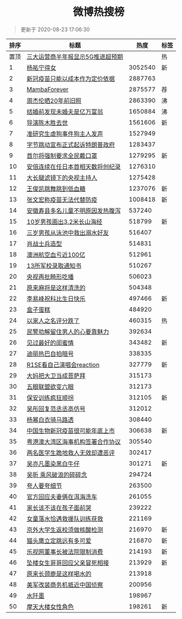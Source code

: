 <h1 align="center">微博热搜榜</h1>

> 更新于 2020-08-23 17:06:30

| 排序 | 标题                                                                                                                                                                                                                             | 热度    | 标签 |
| ---- | -------------------------------------------------------------------------------------------------------------------------------------------------------------------------------------------------------------------------------- | ------- | ---- |
| 置顶 | [三大运营商半年报显示5G推进超预期](https://s.weibo.com/weibo?q=%23%E4%B8%89%E5%A4%A7%E8%BF%90%E8%90%A5%E5%95%86%E5%8D%8A%E5%B9%B4%E6%8A%A5%E6%98%BE%E7%A4%BA5G%E6%8E%A8%E8%BF%9B%E8%B6%85%E9%A2%84%E6%9C%9F%23&Refer=new_time)   |         | 热   |
| 1    | [杨祐宁得女](https://s.weibo.com/weibo?q=%23%E6%9D%A8%E7%A5%90%E5%AE%81%E5%BE%97%E5%A5%B3%23&Refer=top)                                                                                                                          | 3052540 | 新   |
| 2    | [新冠疫苗只能以成本作为定价依据](https://s.weibo.com/weibo?q=%23%E6%96%B0%E5%86%A0%E7%96%AB%E8%8B%97%E5%8F%AA%E8%83%BD%E4%BB%A5%E6%88%90%E6%9C%AC%E4%BD%9C%E4%B8%BA%E5%AE%9A%E4%BB%B7%E4%BE%9D%E6%8D%AE%23&Refer=top)            | 2887763 |      |
| 3    | [MambaForever](https://s.weibo.comjavascript:void(0);)                                                                                                                                                                           | 2875577 | 荐   |
| 4    | [周杰伦晒20年前旧照](https://s.weibo.com/weibo?q=%23%E5%91%A8%E6%9D%B0%E4%BC%A6%E6%99%9220%E5%B9%B4%E5%89%8D%E6%97%A7%E7%85%A7%23&Refer=top)                                                                                     | 2863390 | 沸   |
| 5    | [结婚前发现未婚夫是亿万富翁](https://s.weibo.com/weibo?q=%23%E7%BB%93%E5%A9%9A%E5%89%8D%E5%8F%91%E7%8E%B0%E6%9C%AA%E5%A9%9A%E5%A4%AB%E6%98%AF%E4%BA%BF%E4%B8%87%E5%AF%8C%E7%BF%81%23&Refer=top)                                  | 1650884 | 沸   |
| 6    | [导演陈木胜去世](https://s.weibo.com/weibo?q=%23%E5%AF%BC%E6%BC%94%E9%99%88%E6%9C%A8%E8%83%9C%E5%8E%BB%E4%B8%96%23&Refer=top)                                                                                                    | 1561606 | 新   |
| 7    | [准研究生虐狗事件狗主人发声](https://s.weibo.com/weibo?q=%23%E5%87%86%E7%A0%94%E7%A9%B6%E7%94%9F%E8%99%90%E7%8B%97%E4%BA%8B%E4%BB%B6%E7%8B%97%E4%B8%BB%E4%BA%BA%E5%8F%91%E5%A3%B0%23&Refer=top)                                  | 1527949 |      |
| 8    | [字节跳动宣布正式起诉特朗普政府](https://s.weibo.com/weibo?q=%23%E5%AD%97%E8%8A%82%E8%B7%B3%E5%8A%A8%E5%AE%A3%E5%B8%83%E6%AD%A3%E5%BC%8F%E8%B5%B7%E8%AF%89%E7%89%B9%E6%9C%97%E6%99%AE%E6%94%BF%E5%BA%9C%23&Refer=top)            | 1283437 |      |
| 9    | [首尔将强制要求全民戴口罩](https://s.weibo.com/weibo?q=%23%E9%A6%96%E5%B0%94%E5%B0%86%E5%BC%BA%E5%88%B6%E8%A6%81%E6%B1%82%E5%85%A8%E6%B0%91%E6%88%B4%E5%8F%A3%E7%BD%A9%23&Refer=top)                                             | 1279295 | 新   |
| 10   | [安倍连续在任日本首相天数将创纪录](https://s.weibo.com/weibo?q=%23%E5%AE%89%E5%80%8D%E8%BF%9E%E7%BB%AD%E5%9C%A8%E4%BB%BB%E6%97%A5%E6%9C%AC%E9%A6%96%E7%9B%B8%E5%A4%A9%E6%95%B0%E5%B0%86%E5%88%9B%E7%BA%AA%E5%BD%95%23&Refer=top) | 1276310 |      |
| 11   | [大长腿滤镜下的央视主持人](https://s.weibo.com/weibo?q=%23%E5%A4%A7%E9%95%BF%E8%85%BF%E6%BB%A4%E9%95%9C%E4%B8%8B%E7%9A%84%E5%A4%AE%E8%A7%86%E4%B8%BB%E6%8C%81%E4%BA%BA%23&Refer=top)                                             | 1275428 |      |
| 12   | [王俊凯跳舞跳到低血糖](https://s.weibo.com/weibo?q=%E7%8E%8B%E4%BF%8A%E5%87%AF%E8%B7%B3%E8%88%9E%E8%B7%B3%E5%88%B0%E4%BD%8E%E8%A1%80%E7%B3%96&Refer=top)                                                                         | 1237076 | 新   |
| 13   | [张文宏称疫苗无法代替防疫](https://s.weibo.com/weibo?q=%E5%BC%A0%E6%96%87%E5%AE%8F%E7%A7%B0%E7%96%AB%E8%8B%97%E6%97%A0%E6%B3%95%E4%BB%A3%E6%9B%BF%E9%98%B2%E7%96%AB&Refer=top)                                                   | 1008418 | 新   |
| 14   | [安徽寿县多名儿童不明原因发热腹泻](https://s.weibo.com/weibo?q=%23%E5%AE%89%E5%BE%BD%E5%AF%BF%E5%8E%BF%E5%A4%9A%E5%90%8D%E5%84%BF%E7%AB%A5%E4%B8%8D%E6%98%8E%E5%8E%9F%E5%9B%A0%E5%8F%91%E7%83%AD%E8%85%B9%E6%B3%BB%23&Refer=top) | 537240  |      |
| 15   | [10岁男孩画出3.2米长山海经](https://s.weibo.com/weibo?q=%2310%E5%B2%81%E7%94%B7%E5%AD%A9%E7%94%BB%E5%87%BA3.2%E7%B1%B3%E9%95%BF%E5%B1%B1%E6%B5%B7%E7%BB%8F%23&Refer=top)                                                         | 518799  | 新   |
| 16   | [三岁男孩从泳池中救出溺水好友](https://s.weibo.com/weibo?q=%23%E4%B8%89%E5%B2%81%E7%94%B7%E5%AD%A9%E4%BB%8E%E6%B3%B3%E6%B1%A0%E4%B8%AD%E6%95%91%E5%87%BA%E6%BA%BA%E6%B0%B4%E5%A5%BD%E5%8F%8B%23&Refer=top)                       | 516407  |      |
| 17   | [肖战士兵造型](https://s.weibo.com/weibo?q=%23%E8%82%96%E6%88%98%E5%A3%AB%E5%85%B5%E9%80%A0%E5%9E%8B%23&Refer=top)                                                                                                               | 514831  |      |
| 18   | [澳洲航空血亏近100亿](https://s.weibo.com/weibo?q=%E6%BE%B3%E6%B4%B2%E8%88%AA%E7%A9%BA%E8%A1%80%E4%BA%8F%E8%BF%91100%E4%BA%BF&Refer=top)                                                                                         | 512961  |      |
| 19   | [13所军校录取通知书](https://s.weibo.com/weibo?q=%2313%E6%89%80%E5%86%9B%E6%A0%A1%E5%BD%95%E5%8F%96%E9%80%9A%E7%9F%A5%E4%B9%A6%23&Refer=top)                                                                                     | 510267  |      |
| 20   | [央视再批畸形吃播](https://s.weibo.com/weibo?q=%23%E5%A4%AE%E8%A7%86%E5%86%8D%E6%89%B9%E7%95%B8%E5%BD%A2%E5%90%83%E6%92%AD%23&Refer=top)                                                                                         | 506023  |      |
| 21   | [原来麻将是这样清洗的](https://s.weibo.com/weibo?q=%23%E5%8E%9F%E6%9D%A5%E9%BA%BB%E5%B0%86%E6%98%AF%E8%BF%99%E6%A0%B7%E6%B8%85%E6%B4%97%E7%9A%84%23&Refer=top)                                                                   | 504348  |      |
| 22   | [李易峰祝科比生日快乐](https://s.weibo.com/weibo?q=%23%E6%9D%8E%E6%98%93%E5%B3%B0%E7%A5%9D%E7%A7%91%E6%AF%94%E7%94%9F%E6%97%A5%E5%BF%AB%E4%B9%90%23&Refer=top)                                                                   | 497466  | 新   |
| 23   | [盒子蛋糕](https://s.weibo.com/weibo?q=%23%E7%9B%92%E5%AD%90%E8%9B%8B%E7%B3%95%23&Refer=top)                                                                                                                                     | 484920  |      |
| 24   | [以家人之名评分跌了](https://s.weibo.com/weibo?q=%23%E4%BB%A5%E5%AE%B6%E4%BA%BA%E4%B9%8B%E5%90%8D%E8%AF%84%E5%88%86%E8%B7%8C%E4%BA%86%23&Refer=top)                                                                              | 460315  | 热   |
| 25   | [民警劝解留住男人的心要靠魅力](https://s.weibo.com/weibo?q=%23%E6%B0%91%E8%AD%A6%E5%8A%9D%E8%A7%A3%E7%95%99%E4%BD%8F%E7%94%B7%E4%BA%BA%E7%9A%84%E5%BF%83%E8%A6%81%E9%9D%A0%E9%AD%85%E5%8A%9B%23&Refer=top)                       | 392634  |      |
| 26   | [见过最好的闺蜜情](https://s.weibo.com/weibo?q=%23%E8%A7%81%E8%BF%87%E6%9C%80%E5%A5%BD%E7%9A%84%E9%97%BA%E8%9C%9C%E6%83%85%23&Refer=top)                                                                                         | 343482  | 新   |
| 27   | [迪丽热巴自拍暗号](https://s.weibo.com/weibo?q=%23%E8%BF%AA%E4%B8%BD%E7%83%AD%E5%B7%B4%E8%87%AA%E6%8B%8D%E6%9A%97%E5%8F%B7%23&Refer=top)                                                                                         | 338335  |      |
| 28   | [R1SE看自己演唱会reaction](https://s.weibo.com/weibo?q=%23R1SE%E7%9C%8B%E8%87%AA%E5%B7%B1%E6%BC%94%E5%94%B1%E4%BC%9Areaction%23&Refer=top)                                                                                       | 327779  | 新   |
| 29   | [大妈把大卫当成菩萨拜](https://s.weibo.com/weibo?q=%23%E5%A4%A7%E5%A6%88%E6%8A%8A%E5%A4%A7%E5%8D%AB%E5%BD%93%E6%88%90%E8%8F%A9%E8%90%A8%E6%8B%9C%23&Refer=top)                                                                   | 315173  |      |
| 30   | [五眼联盟欲变六眼](https://s.weibo.com/weibo?q=%23%E4%BA%94%E7%9C%BC%E8%81%94%E7%9B%9F%E6%AC%B2%E5%8F%98%E5%85%AD%E7%9C%BC%23&Refer=top)                                                                                         | 312173  |      |
| 31   | [保安训练疯狂顺拐](https://s.weibo.com/weibo?q=%E4%BF%9D%E5%AE%89%E8%AE%AD%E7%BB%83%E7%96%AF%E7%8B%82%E9%A1%BA%E6%8B%90&Refer=top)                                                                                               | 312105  | 新   |
| 32   | [吴彤回复范丞丞高仿号](https://s.weibo.com/weibo?q=%23%E5%90%B4%E5%BD%A4%E5%9B%9E%E5%A4%8D%E8%8C%83%E4%B8%9E%E4%B8%9E%E9%AB%98%E4%BB%BF%E5%8F%B7%23&Refer=top)                                                                   | 312012  |      |
| 33   | [杨幂白衣骑马路透](https://s.weibo.com/weibo?q=%23%E6%9D%A8%E5%B9%82%E7%99%BD%E8%A1%A3%E9%AA%91%E9%A9%AC%E8%B7%AF%E9%80%8F%23&Refer=top)                                                                                         | 308440  |      |
| 34   | [中国生物新冠疫苗很可能年底上市](https://s.weibo.com/weibo?q=%E4%B8%AD%E5%9B%BD%E7%94%9F%E7%89%A9%E6%96%B0%E5%86%A0%E7%96%AB%E8%8B%97%E5%BE%88%E5%8F%AF%E8%83%BD%E5%B9%B4%E5%BA%95%E4%B8%8A%E5%B8%82&Refer=top)                  | 306638  | 新   |
| 35   | [粤港澳大湾区海事机构签署合作协议](https://s.weibo.com/weibo?q=%23%E7%B2%A4%E6%B8%AF%E6%BE%B3%E5%A4%A7%E6%B9%BE%E5%8C%BA%E6%B5%B7%E4%BA%8B%E6%9C%BA%E6%9E%84%E7%AD%BE%E7%BD%B2%E5%90%88%E4%BD%9C%E5%8D%8F%E8%AE%AE%23&Refer=top) | 305540  |      |
| 36   | [两名医学生跪地救人无效却遭恶评](https://s.weibo.com/weibo?q=%23%E4%B8%A4%E5%90%8D%E5%8C%BB%E5%AD%A6%E7%94%9F%E8%B7%AA%E5%9C%B0%E6%95%91%E4%BA%BA%E6%97%A0%E6%95%88%E5%8D%B4%E9%81%AD%E6%81%B6%E8%AF%84%23&Refer=top)            | 302417  |      |
| 37   | [吴亦凡墨染黑白牛仔](https://s.weibo.com/weibo?q=%23%E5%90%B4%E4%BA%A6%E5%87%A1%E5%A2%A8%E6%9F%93%E9%BB%91%E7%99%BD%E7%89%9B%E4%BB%94%23&Refer=top)                                                                              | 301271  | 新   |
| 38   | [吴昕 乘风破浪的碎碎念](https://s.weibo.com/weibo?q=%E5%90%B4%E6%98%95%20%E4%B9%98%E9%A3%8E%E7%A0%B4%E6%B5%AA%E7%9A%84%E7%A2%8E%E7%A2%8E%E5%BF%B5&Refer=top)                                                                     | 294724  |      |
| 39   | [夸人要夸细节](https://s.weibo.com/weibo?q=%23%E5%A4%B8%E4%BA%BA%E8%A6%81%E5%A4%B8%E7%BB%86%E8%8A%82%23&Refer=top)                                                                                                               | 263500  |      |
| 40   | [官方回应夫妻俩在洱海洗车](https://s.weibo.com/weibo?q=%E5%AE%98%E6%96%B9%E5%9B%9E%E5%BA%94%E5%A4%AB%E5%A6%BB%E4%BF%A9%E5%9C%A8%E6%B4%B1%E6%B5%B7%E6%B4%97%E8%BD%A6&Refer=top)                                                   | 261055  |      |
| 41   | [家长该不该在孩子面前哭](https://s.weibo.com/weibo?q=%23%E5%AE%B6%E9%95%BF%E8%AF%A5%E4%B8%8D%E8%AF%A5%E5%9C%A8%E5%AD%A9%E5%AD%90%E9%9D%A2%E5%89%8D%E5%93%AD%23&Refer=top)                                                        | 239222  |      |
| 42   | [女童落水恰遇救援队训练获救](https://s.weibo.com/weibo?q=%E5%A5%B3%E7%AB%A5%E8%90%BD%E6%B0%B4%E6%81%B0%E9%81%87%E6%95%91%E6%8F%B4%E9%98%9F%E8%AE%AD%E7%BB%83%E8%8E%B7%E6%95%91&Refer=top)                                        | 221169  |      |
| 43   | [京外大学生返校须做核酸检测](https://s.weibo.com/weibo?q=%23%E4%BA%AC%E5%A4%96%E5%A4%A7%E5%AD%A6%E7%94%9F%E8%BF%94%E6%A0%A1%E9%A1%BB%E5%81%9A%E6%A0%B8%E9%85%B8%E6%A3%80%E6%B5%8B%23&Refer=top)                                  | 216970  | 新   |
| 44   | [猫头鹰立定跳远有多可爱](https://s.weibo.com/weibo?q=%23%E7%8C%AB%E5%A4%B4%E9%B9%B0%E7%AB%8B%E5%AE%9A%E8%B7%B3%E8%BF%9C%E6%9C%89%E5%A4%9A%E5%8F%AF%E7%88%B1%23&Refer=top)                                                        | 216870  | 新   |
| 45   | [乐视网董事长被法院限制消费](https://s.weibo.com/weibo?q=%E4%B9%90%E8%A7%86%E7%BD%91%E8%91%A3%E4%BA%8B%E9%95%BF%E8%A2%AB%E6%B3%95%E9%99%A2%E9%99%90%E5%88%B6%E6%B6%88%E8%B4%B9&Refer=top)                                        | 214193  | 新   |
| 46   | [坠楼女生哥哥回应父亲冒死相接](https://s.weibo.com/weibo?q=%23%E5%9D%A0%E6%A5%BC%E5%A5%B3%E7%94%9F%E5%93%A5%E5%93%A5%E5%9B%9E%E5%BA%94%E7%88%B6%E4%BA%B2%E5%86%92%E6%AD%BB%E7%9B%B8%E6%8E%A5%23&Refer=top)                       | 213929  | 新   |
| 47   | [原来长颈鹿是这样喝水的](https://s.weibo.com/weibo?q=%23%E5%8E%9F%E6%9D%A5%E9%95%BF%E9%A2%88%E9%B9%BF%E6%98%AF%E8%BF%99%E6%A0%B7%E5%96%9D%E6%B0%B4%E7%9A%84%23&Refer=top)                                                        | 213918  |      |
| 48   | [美军改装商务机抵近中国侦察](https://s.weibo.com/weibo?q=%E7%BE%8E%E5%86%9B%E6%94%B9%E8%A3%85%E5%95%86%E5%8A%A1%E6%9C%BA%E6%8A%B5%E8%BF%91%E4%B8%AD%E5%9B%BD%E4%BE%A6%E5%AF%9F&Refer=top)                                        | 200956  |      |
| 49   | [水阡墨](https://s.weibo.com/weibo?q=%E6%B0%B4%E9%98%A1%E5%A2%A8&Refer=top)                                                                                                                                                      | 198967  |      |
| 50   | [摩天大楼女性角色](https://s.weibo.com/weibo?q=%23%E6%91%A9%E5%A4%A9%E5%A4%A7%E6%A5%BC%E5%A5%B3%E6%80%A7%E8%A7%92%E8%89%B2%23&Refer=top)                                                                                         | 198261  | 新   |